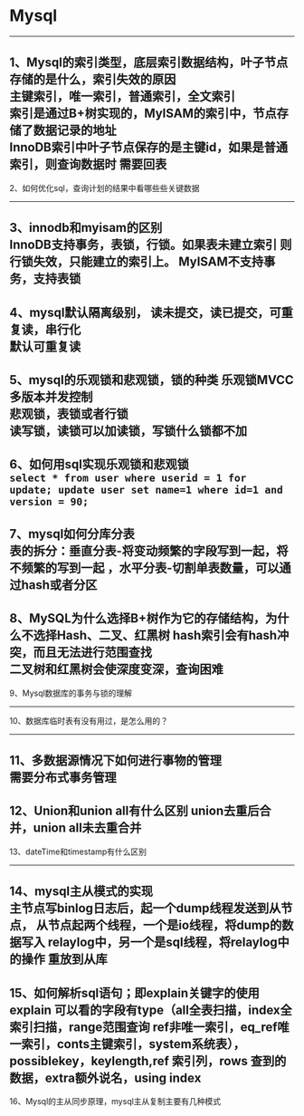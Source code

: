 # Mysql
---
1、Mysql的索引类型，底层索引数据结构，叶子节点存储的是什么，索引失效的原因  
   主键索引，唯一索引，普通索引，全文索引  
   索引是通过B+树实现的，MyISAM的索引中，节点存储了数据记录的地址  
   InnoDB索引中叶子节点保存的是主键id，如果是普通索引，则查询数据时
   需要回表
---
2、如何优化sql，查询计划的结果中看哪些些关键数据

---
3、innodb和myisam的区别  
    InnoDB支持事务，表锁，行锁。如果表未建立索引
    则行锁失效，只能建立的索引上。
    MyISAM不支持事务，支持表锁
---  
4、mysql默认隔离级别，
    读未提交，读已提交，可重复读，串行化  
    默认可重复读
---
5、mysql的乐观锁和悲观锁，锁的种类
    乐观锁MVCC多版本并发控制  
    悲观锁，表锁或者行锁  
    读写锁，读锁可以加读锁，写锁什么锁都不加
---
6、如何用sql实现乐观锁和悲观锁  
    ```
    select * from user where userid = 1 for update;
    update user set name=1 where id=1 and version = 90;   
    ```
---
7、mysql如何分库分表  
表的拆分：垂直分表-将变动频繁的字段写到一起，将不频繁的写到一起
，水平分表-切割单表数量，可以通过hash或者分区
---
8、MySQL为什么选择B+树作为它的存储结构，为什么不选择Hash、二叉、红黑树
hash索引会有hash冲突，而且无法进行范围查找  
二叉树和红黑树会使深度变深，查询困难
---
9、Mysql数据库的事务与锁的理解

---
10、数据库临时表有没有用过，是怎么用的？

---
11、多数据源情况下如何进行事物的管理  
需要分布式事务管理  
---
12、Union和union all有什么区别
union去重后合并，union all未去重合并
---
13、dateTime和timestamp有什么区别

---
14、mysql主从模式的实现    
    主节点写binlog日志后，起一个dump线程发送到从节点，
    从节点起两个线程，一个是io线程，将dump的数据写入
    relaylog中，另一个是sql线程，将relaylog中的操作
    重放到从库  
---
15、如何解析sql语句；即explain关键字的使用  
    explain 可以看的字段有type（all全表扫描，index全索引扫描，range范围查询
    ref非唯一索引，eq_ref唯一索引，conts主键索引，system系统表），
    possiblekey，keylength,ref 索引列，rows 查到的数据，extra额外说名，using index  
---
16、Mysql的主从同步原理，mysql主从复制主要有几种模式